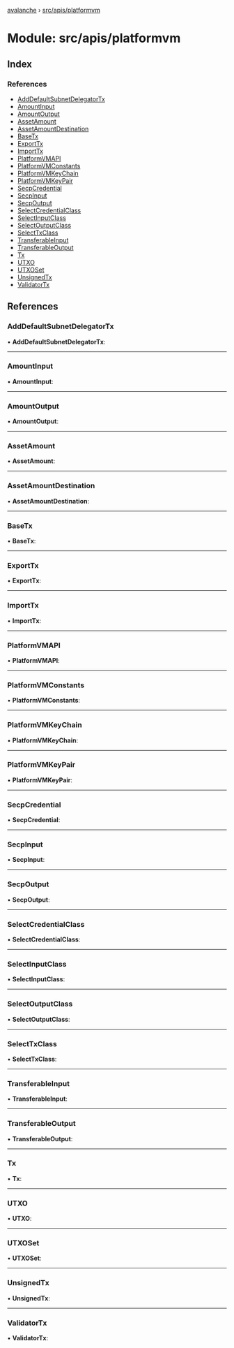 [avalanche](../README.md) › [src/apis/platformvm](src_apis_platformvm.md)

# Module: src/apis/platformvm

## Index

### References

* [AddDefaultSubnetDelegatorTx](src_apis_platformvm.md#adddefaultsubnetdelegatortx)
* [AmountInput](src_apis_platformvm.md#amountinput)
* [AmountOutput](src_apis_platformvm.md#amountoutput)
* [AssetAmount](src_apis_platformvm.md#assetamount)
* [AssetAmountDestination](src_apis_platformvm.md#assetamountdestination)
* [BaseTx](src_apis_platformvm.md#basetx)
* [ExportTx](src_apis_platformvm.md#exporttx)
* [ImportTx](src_apis_platformvm.md#importtx)
* [PlatformVMAPI](src_apis_platformvm.md#platformvmapi)
* [PlatformVMConstants](src_apis_platformvm.md#platformvmconstants)
* [PlatformVMKeyChain](src_apis_platformvm.md#platformvmkeychain)
* [PlatformVMKeyPair](src_apis_platformvm.md#platformvmkeypair)
* [SecpCredential](src_apis_platformvm.md#secpcredential)
* [SecpInput](src_apis_platformvm.md#secpinput)
* [SecpOutput](src_apis_platformvm.md#secpoutput)
* [SelectCredentialClass](src_apis_platformvm.md#selectcredentialclass)
* [SelectInputClass](src_apis_platformvm.md#selectinputclass)
* [SelectOutputClass](src_apis_platformvm.md#selectoutputclass)
* [SelectTxClass](src_apis_platformvm.md#selecttxclass)
* [TransferableInput](src_apis_platformvm.md#transferableinput)
* [TransferableOutput](src_apis_platformvm.md#transferableoutput)
* [Tx](src_apis_platformvm.md#tx)
* [UTXO](src_apis_platformvm.md#utxo)
* [UTXOSet](src_apis_platformvm.md#utxoset)
* [UnsignedTx](src_apis_platformvm.md#unsignedtx)
* [ValidatorTx](src_apis_platformvm.md#validatortx)

## References

###  AddDefaultSubnetDelegatorTx

• **AddDefaultSubnetDelegatorTx**:

___

###  AmountInput

• **AmountInput**:

___

###  AmountOutput

• **AmountOutput**:

___

###  AssetAmount

• **AssetAmount**:

___

###  AssetAmountDestination

• **AssetAmountDestination**:

___

###  BaseTx

• **BaseTx**:

___

###  ExportTx

• **ExportTx**:

___

###  ImportTx

• **ImportTx**:

___

###  PlatformVMAPI

• **PlatformVMAPI**:

___

###  PlatformVMConstants

• **PlatformVMConstants**:

___

###  PlatformVMKeyChain

• **PlatformVMKeyChain**:

___

###  PlatformVMKeyPair

• **PlatformVMKeyPair**:

___

###  SecpCredential

• **SecpCredential**:

___

###  SecpInput

• **SecpInput**:

___

###  SecpOutput

• **SecpOutput**:

___

###  SelectCredentialClass

• **SelectCredentialClass**:

___

###  SelectInputClass

• **SelectInputClass**:

___

###  SelectOutputClass

• **SelectOutputClass**:

___

###  SelectTxClass

• **SelectTxClass**:

___

###  TransferableInput

• **TransferableInput**:

___

###  TransferableOutput

• **TransferableOutput**:

___

###  Tx

• **Tx**:

___

###  UTXO

• **UTXO**:

___

###  UTXOSet

• **UTXOSet**:

___

###  UnsignedTx

• **UnsignedTx**:

___

###  ValidatorTx

• **ValidatorTx**:
